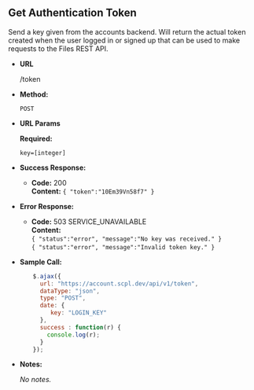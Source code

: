 **Get Authentication Token**
----
Send a key given from the accounts backend. Will return the actual token created when the user logged in or signed up that can be used to make requests to the Files REST API.

* **URL**

  /token

* **Method:**

  `POST`

*  **URL Params**

   **Required:**

   `key=[integer]`

* **Success Response:**

     * **Code:** 200 <br />
       **Content:** `{ "token":"10Em39Vn58f7" }`

* **Error Response:**

   * **Code:** 503 SERVICE_UNAVAILABLE <br />
       **Content:**<br/>
       `{ "status":"error", "message":"No key was received." }`<br/>
       `{ "status":"error", "message":"Invalid token key." }`

* **Sample Call:**

```javascript
       $.ajax({
         url: "https://account.scpl.dev/api/v1/token",
         dataType: "json",
         type: "POST",
         date: {
            key: "LOGIN_KEY"
         },
         success : function(r) {
           console.log(r);
         }
       });
```

* **Notes:**

     _No notes._
